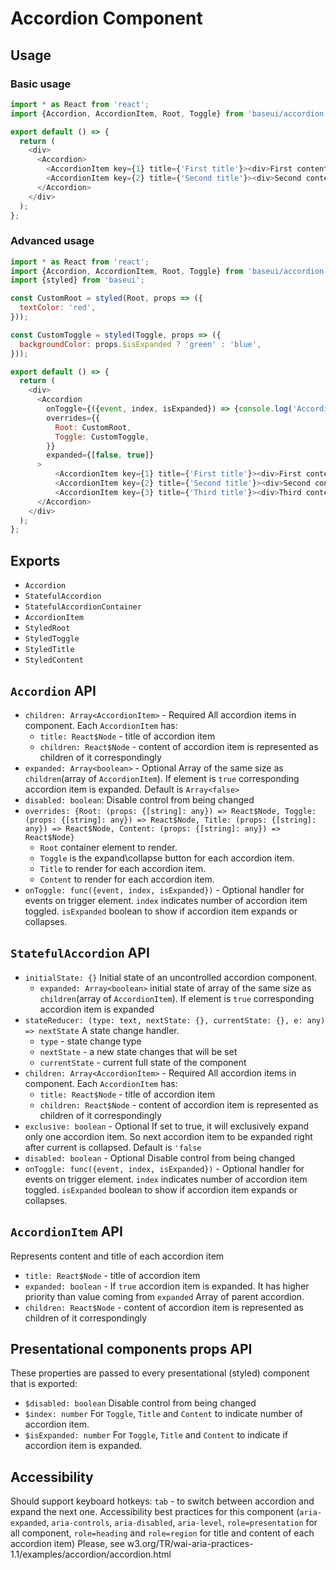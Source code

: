 # Accordion Component

## Usage

### Basic usage

```js
import * as React from 'react';
import {Accordion, AccordionItem, Root, Toggle} from 'baseui/accordion';

export default () => {
  return (
    <div>
      <Accordion>
        <AccordionItem key={1} title={'First title'}><div>First content</div></AccordionItem>
        <AccordionItem key={2} title={'Second title'}><div>Second content</div></AccordionItem>
      </Accordion>
    </div>
  );
};
```

### Advanced usage

```js
import * as React from 'react';
import {Accordion, AccordionItem, Root, Toggle} from 'baseui/accordion';
import {styled} from 'baseui';

const CustomRoot = styled(Root, props => ({
  textColor: 'red',
}));

const CustomToggle = styled(Toggle, props => ({
  backgroundColor: props.$isExpanded ? 'green' : 'blue',
}));

export default () => {
  return (
    <div>
      <Accordion
        onToggle={({event, index, isExpanded}) => {console.log('Accordian ' + index + ' is ' + (isExpanded ? 'expanded' : 'collapsed') )}}
        overrides={{
          Root: CustomRoot,
          Toggle: CustomToggle,
        }}
        expanded={[false, true]}
      >
          <AccordionItem key={1} title={'First title'}><div>First content</div></AccordionItem>
          <AccordionItem key={2} title={'Second title'}><div>Second content</div></AccordionItem>
          <AccordionItem key={3} title={'Third title'}><div>Third content</div></AccordionItem>
      </Accordion>
    </div>
  );
};
```

## Exports

* `Accordion`
* `StatefulAccordion`
* `StatefulAccordionContainer`
* `AccordionItem`
* `StyledRoot`
* `StyledToggle`
* `StyledTitle`
* `StyledContent`

## `Accordion` API

* `children: Array<AccordionItem>` - Required
  All accordion items in component. Each `AccordionItem` has:
  * `title: React$Node` - title of accordion item
  * `children: React$Node` - content of accordion item is represented as children of it correspondingly
* `expanded: Array<boolean>` - Optional
  Array of the same size as `children`(array of `AccordionItem`). If element is `true` corresponding accordion item is expanded. Default is `Array<false>`
* `disabled: boolean`:
  Disable control from being changed
* `overrides: {Root: (props: {[string]: any}) => React$Node, Toggle: (props: {[string]: any}) => React$Node, Title: (props: {[string]: any}) => React$Node, Content: (props: {[string]: any}) => React$Node}`
  * `Root` container element to render.
  * `Toggle` is the expand\collapse button for each accordion item.
  * `Title` to render for each accordion item.
  * `Content` to render for each accordion item.
* `onToggle: func({event, index, isExpanded})` - Optional
  handler for events on trigger element. `index` indicates number of accordion item toggled. `isExpanded` boolean to show if accordion item expands or collapses.

## `StatefulAccordion` API

* `initialState: {}`
  Initial state of an uncontrolled accordion component.
  * `expanded: Array<boolean>` initial state of array of the same size as `children`(array of `AccordionItem`). If element is `true` corresponding accordion item is expanded
* `stateReducer: (type: text, nextState: {}, currentState: {}, e: any) => nextState`
  A state change handler.
  * `type` - state change type
  * `nextState` - a new state changes that will be set
  * `currentState` - current full state of the component
* `children: Array<AccordionItem>` - Required
  All accordion items in component. Each `AccordionItem` has:
  * `title: React$Node` - title of accordion item
  * `children: React$Node` - content of accordion item is represented as children of it correspondingly
* `exclusive: boolean` - Optional
  If set to true, it will exclusively expand only one accordion item. So next accordion item to be expanded right after current is collapsed. Default is `'false`
* `disabled: boolean` - Optional
  Disable control from being changed
* `onToggle: func({event, index, isExpanded})` - Optional
  handler for events on trigger element. `index` indicates number of accordion item toggled. `isExpanded` boolean to show if accordion item expands or collapses.

## `AccordionItem` API

Represents content and title of each accordion item

* `title: React$Node` - title of accordion item
* `expanded: boolean` - If `true` accordion item is expanded. It has higher priority than value coming from `expanded` Array of parent accordion.
* `children: React$Node` - content of accordion item is represented as children of it correspondingly

## Presentational components props API

These properties are passed to every presentational (styled) component that is exported:

* `$disabled: boolean`
  Disable control from being changed
* `$index: number`
  For `Toggle`, `Title` and `Content` to indicate number of accordion item.
* `$isExpanded: number`
  For `Toggle`, `Title` and `Content` to indicate if accordion item is expanded.

## Accessibility

Should support keyboard hotkeys: `tab` - to switch between accordion and expand the next one.
Accessibility best practices for this component (`aria-expanded`, `aria-controls`, `aria-disabled`, `aria-level`, `role=presentation` for all component, `role=heading` and `role=region` for title and content of each accordion item)
Please, see w3.org/TR/wai-aria-practices-1.1/examples/accordion/accordion.html
